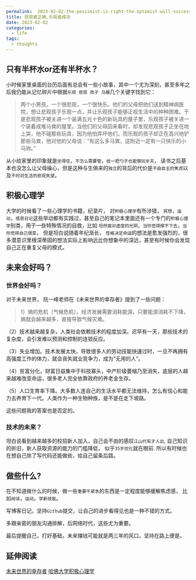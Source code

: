 ```yaml
---
permalink:  2023-02-02-the-pessimist-is-right-the-optimist-will-successful
title: 悲观者正确,乐观者成功
date: 2023-02-02
categories: 
  - life
tags:
  - thoughts
---
```

## 只有半杯水or还有半杯水？

小时候家里桌面的台历后面有总会有一些小故事，其中一个尤为深刻，甚至多年之后我仍能从记忆碎片中根据`乐观 悲观 孩子 马厩`几个关键字找到它：
> 两个小男孩，一个很悲观，一个很快乐。他们的父母把他们送到精神病医院，想让悲观孩子乐观一点，并让乐观孩子能够正视生活中的种种困难。于是悲观孩子被关进一个装满五光十色的新玩具的屋子里，乐观孩子被关进一个装着成堆马粪的屋里。当他们的父母回来看时，却发现悲观孩子正坐在地上哭，他不碰那些玩具，因为他怕弄坏他们。而乐观的孩子却正在高兴地铲那些马粪，他对他的父母说：“有这么多马粪，这附近一定有一只快乐的小马驹。” 

从小给家里的印象就是`坐得住`，`不怎么需要管`，`给一把勺子也能够玩半天`， 读书之后基本也没怎么让父母操心，但是这种与生俱来的`独立`的背后的代价是`不由自主的焦虑`以及`不时对生活的悲观失望`。

## 积极心理学

大学的时候看了一些心理学的书籍，纪录片， 对`积极心理学`有所涉猎， `冥想`，`运动`，`感恩日记`这些举动都有实践过，甚至自己的笔记本里面还有一个专门的`积极心理学`别类，用于一些特殊情况的自救，比如 `坦然面对虚度的光阴`，`当你觉得撑不下去`，`当你觉得自己很菜`， 但是坦白说随着年纪渐长， `性格决定命运`的想法是愈发强烈的，很多潜意识里根深蒂固的想法实际上影响远比你想象中的深远，甚至有时候你会发现自己正在重复父母的模式。

## 未来会好吗？

### 世界会好吗？

对于未来世界， 阮一峰老师在《未来世界的幸存者》提到了一些问题：

> 1）熵的危机（气候危机）。经济发展需要消耗能源，只要能源消耗不下降，熵就会越来越多，直接导致气候灾难。

（2）技术越来越复杂，人类社会依赖技术的程度加深。迟早有一天，那些技术的复杂度，会引发难以预测和控制的连锁反应。

（3）失业增加。技术发展太快，导致很多人的劳动技能快速过时，一旦不再拥有高强度工作的体力，就会丧失就业竞争力，成为“无用的人”。

（4）贫富分化，财富日益集中于科技寡头，中产阶级萎缩乃至消失，底层的人越来越难改变命运，很多老人完全依靠政府的养老金生存。

（5）人口生育率下降。大多数人连自己的生活水平都无法维持，怎么有信心和能力去养育下一代。人类作为一种生物种族，是不是在走下坡路。

这些问题我的答案也是否定的。
### 技术的未来？

坦白说看到越来越多的校招新人加入，自己会不由的感叹`江山代有才人出`, 自己知识的折旧，新人获取资源的能力的门槛降低， 似乎`35岁优化`就在眼前. 所以有时候也在想自己除了写代码还能做些，给自己留条后路。

## 做些什么?

在不知道做什么的时候，做一些`重要不紧急`的东西是一定程度能够缓解焦虑感， 比如`阅读`，`运动`，`学新技能`。

写博客日记，坚持`Github`提交，让自己的进步看得见也是一种不错的方式。

多跟亲密的朋友沟通排解，后网络时代，这些尤为重要。

最后提醒自己，打好基础，未来赚钱可能就是两三年的风口，坚持在路上便是。

## 延伸阅读

[未来世界的幸存者](https://www.ruanyifeng.com/survivor/)
[哈佛大学积极心理学](https://open.163.com/newview/movie/free?mid=M6HV8DF19&pid=M6HV755O6)